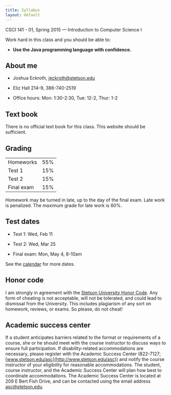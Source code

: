 ```yaml
---
title: Syllabus
layout: default
---
```


<p>
CSCI 141 - 01, Spring 2015 &mdash; Introduction to Computer Science I<br/>
</p>

Work hard in this class and you should be able to:

- <b>Use the Java programming language with confidence.</b>

## About me

- Joshua Eckroth, [jeckroth@stetson.edu](mailto:jeckroth@stetson.edu)

- Eliz Hall 214-9, 386-740-2519

- Office hours: Mon: 1:30-2:30, Tue: 12-2, Thur: 1-2

## Text book

There is no official text book for this class. This website should be sufficient.

## Grading

<table>
<tr>
<td>Homeworks</td><td>55%</td>
</tr><tr>
<td>Test 1</td><td>15%</td>
</tr><tr>
<td>Test 2</td><td>15%</td>
</tr><tr>
<td>Final exam</td><td>15%</td>
</table>

Homework may be turned in late, up to the day of the final exam. Late
work is penalized. The maximum grade for late work is 60%.

## Test dates

- Test 1: Wed, Feb 11

- Test 2: Wed, Mar 25

- Final exam: Mon, May 4, 8-10am

See the [calendar](/lecture/calendar.html) for more dates.

## Honor code

I am strongly in agreement with the
[Stetson University Honor Code](http://www.stetson.edu/other/honor-system/). Any
form of cheating is not acceptable, will not be tolerated, and could
lead to dismissal from the University. This includes plagiarism of any
sort on homework, reviews, or exams. So please, do not cheat!

## Academic success center

If a student anticipates barriers related to the format or
requirements of a course, she or he should meet with the course
instructor to discuss ways to ensure full participation. If
disability-related accommodations are necessary, please register with
the Academic Success Center (822-7127;
[www.stetson.edu/asc](http://www.stetson.edu/asc)) and notify the
course instructor of your eligibility for reasonable
accommodations. The student, course instructor, and the Academic
Success Center will plan how best to coordinate accommodations. The
Academic Success Center is located at 209 E Bert Fish Drive, and can
be contacted using the email address
[asc@stetson.edu](mailto:asc@stetson.edu).
